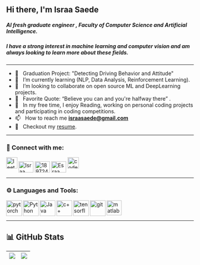 ## Hi there, I'm Israa Saede
<h5 align="left"> AI fresh graduate engineer , Faculty of Computer Science and Artificial Intelligence. </h5>
<h5 align="left"> I have a strong interest in machine learning and computer vision and am always looking to learn more about these fields.</h5>

****
- 🔭 &nbsp; Graduation Project: "Detecting Driving Behavior and Attitude"
- 🌱 &nbsp; I’m currently learning (NLP, Data Analysis, Reinforcement Learning).
- 👯 &nbsp; I’m looking to collaborate on open source ML and DeepLearning projects.
- 🔖 &nbsp; Favorite Quote: “Believe you can and you're halfway there” .
- 📘 &nbsp; In my free time, I enjoy Reading, working on personal coding projects and participating in coding competitions.
- 📫 &nbsp; How to reach me **israasaede@gmail.com**
- 📝 &nbsp; Checkout my [resume](https://drive.google.com/file/d/1PEpbi01x8wLZW523sifB4CUK-bC-_Day/view?usp=sharing).

****
### 🔗 Connect with me:
<a href="https://www.linkedin.com/in/israa-saede/" target="blank"><img align="center" src="https://raw.githubusercontent.com/rahuldkjain/github-profile-readme-generator/master/src/images/icons/Social/linked-in-alt.svg" alt="Israa Saede" height="30" width="40" /></a>
<a href="https://stackoverflow.com/users/18972422/israa-saede" target="blank"><img align="center" src="https://raw.githubusercontent.com/rahuldkjain/github-profile-readme-generator/master/src/images/icons/Social/stack-overflow.svg" alt="18972422" height="30" width="40" /></a>
<a href="https://www.kaggle.com/esraaalsaeede" target="blank"><img align="center" src="https://raw.githubusercontent.com/rahuldkjain/github-profile-readme-generator/master/src/images/icons/Social/kaggle.svg" alt="Esraa Alsaeede" height="30" width="40" /></a>
<a href='https://leetcode.com/Israa_Saede/'><img align='left' alt="leetcode" src="https://cdn.iconscout.com/icon/free/png-512/leetcode-3521542-2944960.png?f=avif&w=256" height='30px'/></a>
<a href='https://codeforces.com/profile/esraa_alsaede'><img alt="codeforces" src="https://art.npanuhin.me/SVG/Codeforces/Codeforces.colored.svg" height='30px'/></a>

****
### ⚙️ Languages and Tools:
<a href="https://pytorch.org/" target="_blank"> <img align="left" src="https://raw.githubusercontent.com/rahul-jha98/github_readme_icons/main/language_and_tools/square/pytorch/pytorch.svg" alt="pytorch" height="42px"/> </a> 

<a href="https://www.python.org" target="_blank"><img align="left" alt="Python" height ="42px" src="https://raw.githubusercontent.com/rahul-jha98/github_readme_icons/main/language_and_tools/square/python/python.svg"></a>

<a href="https://www.java.com" target="_blank"><img align="left" alt="Java" height ="42px" src="https://raw.githubusercontent.com/rahul-jha98/github_readme_icons/main/language_and_tools/square/java/java.svg"></a>

<a href="https://cplusplus.com/" target="_blank"><img align="left" alt="c++" height ="42px" src="https://raw.githubusercontent.com/rahul-jha98/README_icons/4d06112f039d3d302017842f696129642a58f6a5/language_and_tools/square/c%2B%2B/c%2B%2B.svg"></a>

<a href="https://www.tensorflow.org" target="_blank"> <img align="left" src="https://raw.githubusercontent.com/rahul-jha98/github_readme_icons/main/language_and_tools/square/tensorflow/tensorflow.svg" alt="tensorflow" height="42px"/> </a> 

<a href="https://git-scm.com/" target="_blank"> <img src="https://raw.githubusercontent.com/rahul-jha98/github_readme_icons/main/language_and_tools/square/git-scm/git-scm.svg" align="left" alt="git" height='42px'/> </a>

<a href="https://www.mathworks.com/" target="_blank" rel="noreferrer"> <img src="https://upload.wikimedia.org/wikipedia/commons/2/21/Matlab_Logo.png" alt="matlab" width="40" height="40"/> </a>

****
## 📊 GitHub Stats
|<img align="center" src="https://github-readme-stats.vercel.app/api?username=IsraaSaede&show_icons=true&theme=dark&hide_border=false&include_all_commits=false&count_private=false"/>|<img align="center" src="https://github-readme-stats.vercel.app/api/top-langs/?username=IsraaSaede&theme=dark&hide_border=false&include_all_commits=false&count_private=false&layout=compact" />|
| ------------- | ------------- |
